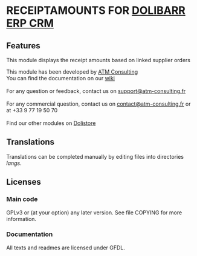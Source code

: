 # RECEIPTAMOUNTS FOR [DOLIBARR ERP CRM](https://www.dolibarr.org)

## Features

This module displays the receipt amounts based on linked supplier orders

This module has been developed by <a href="http://www.atm-consulting.fr" target="_blank">ATM Consulting</a><br>You can find the documentation on our <a href="http://wiki.atm-consulting.fr/index.php/Accueil" target="_blank">wiki</a><br><br>For any question or feedback, contact us on <a href="mailto:support@atm-consulting.fr">support@atm-consulting.fr</a><br><br>For any commercial question, contact us on <a href="mailto:contact@atm-consulting.fr">contact@atm-consulting.fr</a> or at +33 9 77 19 50 70<br><br>Find our other modules on <a href="http://www.dolistore.com/search.php?orderby=position&orderway=desc&search_query=atm&submit_search=Rechercher" target="_blank">Dolistore</a>
<!--
![Screenshot receiptamounts](img/screenshot_receiptamounts.png?raw=true "ReceiptAmounts"){imgmd}

Other external modules are available on [Dolistore.com](https://www.dolistore.com).
-->

## Translations

Translations can be completed manually by editing files into directories *langs*.

<!--
This module contains also a sample configuration for Transifex, under the hidden directory [.tx](.tx), so it is possible to manage translation using this service.

For more informations, see the [translator's documentation](https://wiki.dolibarr.org/index.php/Translator_documentation).

There is a [Transifex project](https://transifex.com/projects/p/dolibarr-module-template) for this module.
-->

<!--

## Installation

### From the ZIP file and GUI interface

- If you get the module in a zip file (like when downloading it from the market place [Dolistore](https://www.dolistore.com)), go into
menu ```Home - Setup - Modules - Deploy external module``` and upload the zip file.

Note: If this screen tell you there is no custom directory, check your setup is correct:

- In your Dolibarr installation directory, edit the ```htdocs/conf/conf.php``` file and check that following lines are not commented:

    ```php
    //$dolibarr_main_url_root_alt ...
    //$dolibarr_main_document_root_alt ...
    ```

- Uncomment them if necessary (delete the leading ```//```) and assign a sensible value according to your Dolibarr installation

    For example :

    - UNIX:
        ```php
        $dolibarr_main_url_root_alt = '/custom';
        $dolibarr_main_document_root_alt = '/var/www/Dolibarr/htdocs/custom';
        ```

    - Windows:
        ```php
        $dolibarr_main_url_root_alt = '/custom';
        $dolibarr_main_document_root_alt = 'C:/My Web Sites/Dolibarr/htdocs/custom';
        ```

### From a GIT repository

- Clone the repository in ```$dolibarr_main_document_root_alt/receiptamounts```

```sh
cd ....../custom
git clone git@github.com:gitlogin/receiptamounts.git receiptamounts
```

### <a name="final_steps"></a>Final steps

From your browser:

  - Log into Dolibarr as a super-administrator
  - Go to "Setup" -> "Modules"
  - You should now be able to find and enable the module

-->

## Licenses

### Main code

GPLv3 or (at your option) any later version. See file COPYING for more information.

### Documentation

All texts and readmes are licensed under GFDL.
